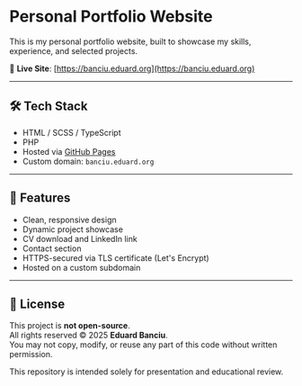 # Personal Portfolio Website

This is my personal portfolio website, built to showcase my skills, experience, and selected projects.

🔗 **Live Site**: [https://banciu.eduard.org](https://banciu.eduard.org)

___

## 🛠️ Tech Stack

- HTML / SCSS / TypeScript
- PHP
- Hosted via [GitHub Pages](https://pages.github.com/)
- Custom domain: `banciu.eduard.org`

___

## 🚀 Features

- Clean, responsive design
- Dynamic project showcase
- CV download and LinkedIn link
- Contact section
- HTTPS-secured via TLS certificate (Let's Encrypt)
- Hosted on a custom subdomain

___

## 📄 License

This project is **not open-source**.  
All rights reserved © 2025 **Eduard Banciu**.  
You may not copy, modify, or reuse any part of this code without written permission.

This repository is intended solely for presentation and educational review.
